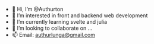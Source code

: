 - 👋 Hi, I’m @Authurton
- 👀 I’m interested in front and backend web development
- 🌱 I’m currently learning svelte and julia
- 💞️ I’m looking to collaborate on ...
- 📫 Email: authurlunga@gmail.com

<!---
Authurton/Authurton is a ✨ special ✨ repository because its `README.md` (this file) appears on your GitHub profile.
You can click the Preview link to take a look at your changes.
--->
